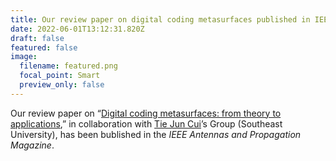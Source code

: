 ```yaml
---
title: Our review paper on digital coding metasurfaces published in IEEE-APM
date: 2022-06-01T13:12:31.820Z
draft: false
featured: false
image:
  filename: featured.png
  focal_point: Smart
  preview_only: false
---
```

Our review paper on “[Digital coding metasurfaces: from theory to applications](/publication/ij-158-ieee-apm-64-96-2022),” in collaboration with [Tie Jun Cui](https://scholar.google.com/citations?user=-h-1eJsAAAAJ&hl=en)’s Group (Southeast University), has been bublished in the *IEEE Antennas and Propagation Magazine*.